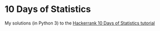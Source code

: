 # 10 Days of Statistics
My solutions (in Python 3) to the [Hackerrank 10 Days of Statistics tutorial](https://www.hackerrank.com/domains/tutorials/10-days-of-statistics)
